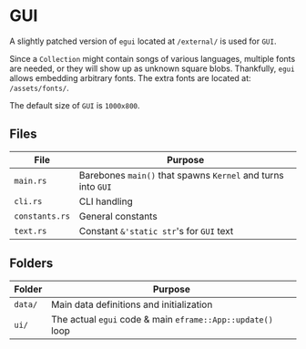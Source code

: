 # GUI
A slightly patched version of `egui` located at `/external/` is used for `GUI`.

Since a `Collection` might contain songs of various languages, multiple fonts are needed, or they will show up as unknown square blobs. Thankfully, `egui` allows embedding arbitrary fonts. The extra fonts are located at: `/assets/fonts/`.

The default size of `GUI` is `1000x800`.

## Files
| File           | Purpose |
|----------------|---------|
| `main.rs`      | Barebones `main()` that spawns `Kernel` and turns into `GUI`
| `cli.rs`       | CLI handling
| `constants.rs` | General constants
| `text.rs`      | Constant `&'static str`'s for `GUI` text

## Folders
| Folder         | Purpose |
|----------------|---------|
| `data/`        | Main data definitions and initialization
| `ui/`          | The actual `egui` code & main `eframe::App::update()` loop
